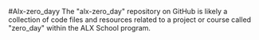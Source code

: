 #Alx-zero_dayy
The "alx-zero_day" repository on GitHub is likely a collection of code files and resources related to a project or course called "zero_day" within the ALX School program.
